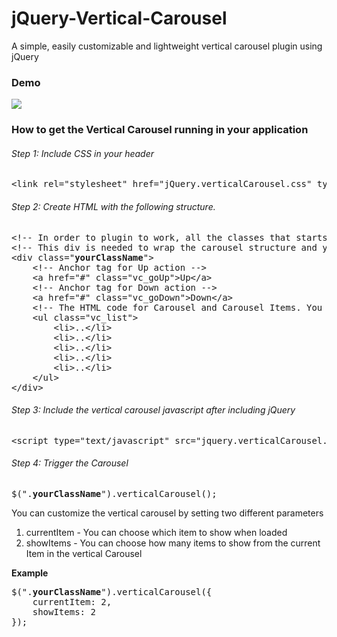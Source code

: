 # jQuery-Vertical-Carousel
A simple, easily customizable and lightweight vertical carousel plugin using jQuery

<h3>Demo</h3>
<img src="https://raw.githubusercontent.com/haripaddu/jQuery-Vertical-Carousel/master/img/demo1.gif"/>

<h3>How to get the Vertical Carousel running in your application</h3>

<h6>Step 1: Include CSS in your header</h6>
<pre>&lt;link rel="stylesheet" href="jQuery.verticalCarousel.css" type="text/css" /&gt;</pre>

<h6>Step 2: Create HTML with the following structure.</h6>
<pre>
&lt;!-- In order to plugin to work, all the classes that starts with "vc_" should not be changed --&gt;
&lt;!-- This div is needed to wrap the carousel structure and you can add a class or ID of your choice --&gt;
&lt;div class="<strong>yourClassName</strong>"&gt;
	&lt;!-- Anchor tag for Up action --&gt;
	&lt;a href="#" class="vc_goUp"&gt;Up&lt;/a&gt;
	&lt;!-- Anchor tag for Down action --&gt;
	&lt;a href="#" class="vc_goDown"&gt;Down&lt;/a&gt;
	&lt;!-- The HTML code for Carousel and Carousel Items. You can use any container tags instead of UL, LI --&gt;
	&lt;ul class="vc_list"&gt;
		&lt;li&gt;..&lt;/li&gt;
		&lt;li&gt;..&lt;/li&gt;
		&lt;li&gt;..&lt;/li&gt;
		&lt;li&gt;..&lt;/li&gt;
		&lt;li&gt;..&lt;/li&gt;
	&lt;/ul&gt;
&lt;/div&gt;
</pre>

<h6>Step 3: Include the vertical carousel javascript after including jQuery</h6>
<pre>&lt;script type="text/javascript" src="jquery.verticalCarousel.min.js"&gt;&lt;script/&gt;</pre>

<h6>Step 4: Trigger the Carousel</h6>
<pre>
$(".<strong>yourClassName</strong>").verticalCarousel();
</pre>
<p>You can customize the vertical carousel by setting two different parameters</p>
<ol>
	<li>currentItem - You can choose which item to show when loaded</li>
	<li>showItems - You can choose how many items to show from the current Item in the vertical Carousel</li>
</ol>
<p><strong>Example</strong>
<pre>
$(".<strong>yourClassName</strong>").verticalCarousel({
	currentItem: 2,
    showItems: 2
});
</pre>